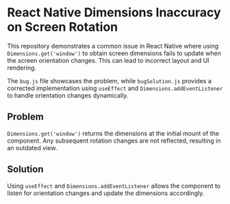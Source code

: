 # React Native Dimensions Inaccuracy on Screen Rotation

This repository demonstrates a common issue in React Native where using `Dimensions.get('window')` to obtain screen dimensions fails to update when the screen orientation changes. This can lead to incorrect layout and UI rendering.

The `bug.js` file showcases the problem, while `bugSolution.js` provides a corrected implementation using `useEffect` and `Dimensions.addEventListener` to handle orientation changes dynamically.

## Problem

`Dimensions.get('window')` returns the dimensions at the initial mount of the component.  Any subsequent rotation changes are not reflected, resulting in an outdated view.

## Solution

Using `useEffect` and `Dimensions.addEventListener` allows the component to listen for orientation changes and update the dimensions accordingly.